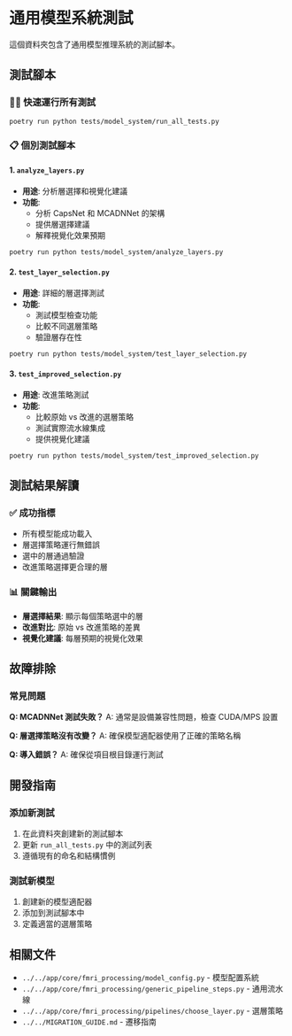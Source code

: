 # 通用模型系統測試

這個資料夾包含了通用模型推理系統的測試腳本。

## 測試腳本

### 🏃‍♂️ 快速運行所有測試
```bash
poetry run python tests/model_system/run_all_tests.py
```

### 📋 個別測試腳本

#### 1. `analyze_layers.py`
- **用途**: 分析層選擇和視覺化建議
- **功能**: 
  - 分析 CapsNet 和 MCADNNet 的架構
  - 提供層選擇建議
  - 解釋視覺化效果預期

```bash
poetry run python tests/model_system/analyze_layers.py
```

#### 2. `test_layer_selection.py` 
- **用途**: 詳細的層選擇測試
- **功能**:
  - 測試模型檢查功能
  - 比較不同選層策略
  - 驗證層存在性

```bash
poetry run python tests/model_system/test_layer_selection.py
```

#### 3. `test_improved_selection.py`
- **用途**: 改進策略測試  
- **功能**:
  - 比較原始 vs 改進的選層策略
  - 測試實際流水線集成
  - 提供視覺化建議

```bash
poetry run python tests/model_system/test_improved_selection.py
```

## 測試結果解讀

### ✅ 成功指標
- 所有模型能成功載入
- 層選擇策略運行無錯誤
- 選中的層通過驗證
- 改進策略選擇更合理的層

### 📊 關鍵輸出
- **層選擇結果**: 顯示每個策略選中的層
- **改進對比**: 原始 vs 改進策略的差異
- **視覺化建議**: 每層預期的視覺化效果

## 故障排除

### 常見問題

**Q: MCADNNet 測試失敗？**
A: 通常是設備兼容性問題，檢查 CUDA/MPS 設置

**Q: 層選擇策略沒有改變？**
A: 確保模型適配器使用了正確的策略名稱

**Q: 導入錯誤？**
A: 確保從項目根目錄運行測試

## 開發指南

### 添加新測試
1. 在此資料夾創建新的測試腳本
2. 更新 `run_all_tests.py` 中的測試列表
3. 遵循現有的命名和結構慣例

### 測試新模型
1. 創建新的模型適配器
2. 添加到測試腳本中
3. 定義適當的選層策略

## 相關文件

- `../../app/core/fmri_processing/model_config.py` - 模型配置系統
- `../../app/core/fmri_processing/generic_pipeline_steps.py` - 通用流水線
- `../../app/core/fmri_processing/pipelines/choose_layer.py` - 選層策略
- `../../MIGRATION_GUIDE.md` - 遷移指南